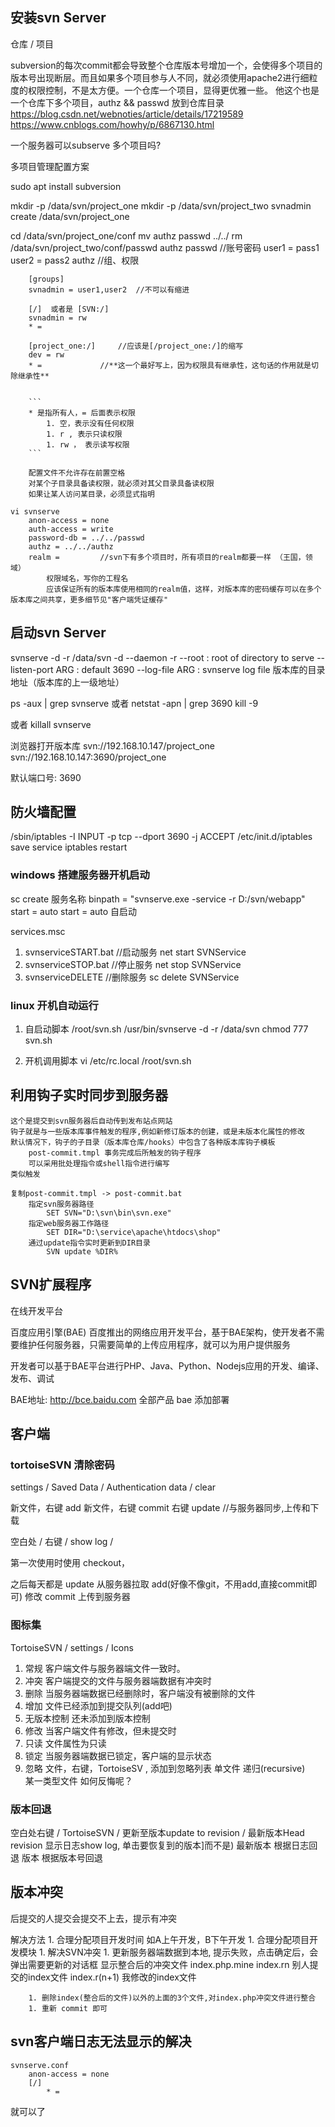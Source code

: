 ## 安装svn Server

仓库 / 项目

subversion的每次commit都会导致整个仓库版本号增加一个，会使得多个项目的版本号出现断层。而且如果多个项目参与人不同，就必须使用apache2进行细粒度的权限控制，不是太方便。一个仓库一个项目，显得更优雅一些。
    他这个也是一个仓库下多个项目，authz && passwd 放到仓库目录
    https://blog.csdn.net/webnoties/article/details/17219589
    https://www.cnblogs.com/howhy/p/6867130.html

一个服务器可以subserve 多个项目吗?

多项目管理配置方案

sudo apt install subversion

mkdir -p /data/svn/project_one
mkdir -p /data/svn/project_two
svnadmin create /data/svn/project_one


cd /data/svn/project_one/conf
mv authz passwd ../../
rm /data/svn/project_two/conf/passwd authz
    passwd //账号密码
        user1 = pass1
        user2 = pass2
    authz  //组、权限

        [groups]
        svnadmin = user1,user2  //不可以有缩进
        
        [/]  或者是 [SVN:/]
        svnadmin = rw
        * = 

        [project_one:/]     //应该是[/project_one:/]的缩写
        dev = rw
        * =             //**这一个最好写上，因为权限具有继承性，这句话的作用就是切除继承性**


        ```
        * 是指所有人，= 后面表示权限
            1. 空，表示没有任何权限
            1. r , 表示只读权限
            1. rw ， 表示读写权限
        ```
            
        配置文件不允许存在前置空格
        对某个子目录具备读权限，就必须对其父目录具备读权限
        如果让某人访问某目录，必须显式指明

    vi svnserve
        anon-access = none
        auth-access = write
        password-db = ../../passwd
        authz = ../../authz
        realm =         //svn下有多个项目时，所有项目的realm都要一样 （王国，领域）
            权限域名，写你的工程名
            应该保证所有的版本库使用相同的realm值，这样，对版本库的密码缓存可以在多个版本库之间共享，更多细节见"客户端凭证缓存"
    

## 启动svn Server
svnserve -d -r /data/svn
    -d --daemon
    -r --root   : root of directory to serve
    --listen-port ARG : default 3690
    --log-file ARG : svnserve log file
    版本库的目录地址（版本库的上一级地址）

ps -aux | grep svnserve 或者 netstat -apn | grep 3690
kill -9 

或者 killall svnserve


浏览器打开版本库
    svn://192.168.10.147/project_one
    svn://192.168.10.147:3690/project_one

默认端口号: 3690

## 防火墙配置
/sbin/iptables -I INPUT -p tcp --dport 3690 -j ACCEPT
/etc/init.d/iptables save
service iptables restart


### windows 搭建服务器开机启动
sc create 服务名称 binpath = "svnserve.exe -service -r D:/svn/webapp" start = auto
    start = auto 自启动

services.msc

1. svnserviceSTART.bat  //启动服务
    net start SVNService
1. svnserviceSTOP.bat   //停止服务
    net stop SVNService
1. svnserviceDELETE     //删除服务
    sc delete SVNService

### linux 开机自动运行
1. 自启动脚本
    /root/svn.sh
        /usr/bin/svnserve -d -r /data/svn
    chmod 777 svn.sh

2. 开机调用脚本
    vi /etc/rc.local
        /root/svn.sh

## 利用钩子实时同步到服务器
    这个是提交到svn服务器后自动传到发布站点网站
    钩子就是与一些版本库事件触发的程序,例如新修订版本的创建，或是未版本化属性的修改
    默认情况下，钩子的子目录（版本库仓库/hooks）中包含了各种版本库钩子模板
        post-commit.tmpl 事务完成后所触发的钩子程序
        可以采用批处理指令或shell指令进行编写
    类似触发
    
    复制post-commit.tmpl -> post-commit.bat
        指定svn服务器路径 
            SET SVN="D:\svn\bin\svn.exe"
        指定web服务器工作路径
            SET DIR="D:\service\apache\htdocs\shop"
        通过update指令实时更新到DIR目录
            SVN update %DIR%


## SVN扩展程序

在线开发平台

百度应用引擎(BAE) 百度推出的网络应用开发平台，基于BAE架构，使开发者不需要维护任何服务器，只需要简单的上传应用程序，就可以为用户提供服务

开发者可以基于BAE平台进行PHP、Java、Python、Nodejs应用的开发、编译、发布、调试

BAE地址: http://bce.baidu.com
    全部产品 bae
    添加部署


## 客户端

### tortoiseSVN 清除密码
settings / Saved Data / Authentication data / clear


新文件，右键 add
新文件，右键 commit
右键 update //与服务器同步,上传和下载

空白处 / 右键 / show log /


第一次使用时使用 checkout， 

之后每天都是 update 从服务器拉取
add(好像不像git，不用add,直接commit即可)
修改
commit  上传到服务器



### 图标集
TortoiseSVN / settings / Icons

1. 常规
    客户端文件与服务器端文件一致时。
1. 冲突
    客户端提交的文件与服务器端数据有冲突时
1. 删除
    当服务器端数据已经删除时，客户端没有被删除的文件
1. 增加
    文件已经添加到提交队列(add吧)    
1. 无版本控制
    还未添加到版本控制
1. 修改
    当客户端文件有修改，但未提交时
1. 只读
    文件属性为只读
1. 锁定
    当服务器端数据已锁定，客户端的显示状态
1. 忽略
    文件，右键，TortoiseSV , 添加到忽略列表
        单文件
        递归(recursive)    
        某一类型文件
    如何反悔呢？


### 版本回退

空白处右键 / TortoiseSVN / 更新至版本update to revision / 最新版本Head revision  显示日志show log, 单击要恢复到的版本]而不是)
    最新版本    根据日志回退
    版本        根据版本号回退



## 版本冲突

后提交的人提交会提交不上去，提示有冲突

解决方法
    1. 合理分配项目开发时间
        如A上午开发，B下午开发
    1. 合理分配项目开发模块
    1. 解决SVN冲突
        1. 更新服务器端数据到本地, 提示失败，点击确定后，会弹出需要更新的对话框
            显示整合后的冲突文件
            index.php.mine
            index.rn 别人提交的index文件
            index.r(n+1) 我修改的index文件
    
        1. 删除index(整合后的文件)以外的上面的3个文件,对index.php冲突文件进行整合
        1. 重新 commit 即可


## svn客户端日志无法显示的解决
    svnserve.conf
        anon-access = none
        [/]
            * = 
就可以了







